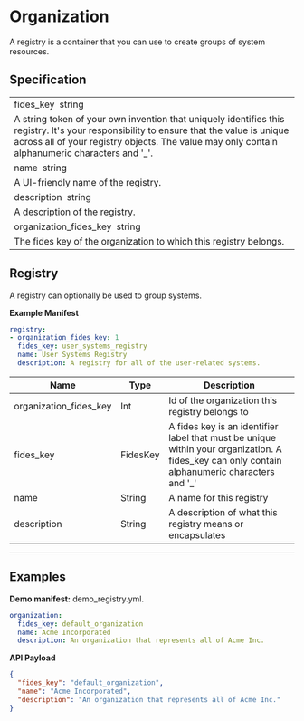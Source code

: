 # Organization

A registry is a container that you can use to create groups of system resources. 


## Specification

<table class="hierarchy">
  <tr class="element">
    <td class="property">fides_key<span class="required"/>&nbsp;&nbsp;<span class="data-type">string</td>
  </tr>
  <tr>
    <td class="description">
      A string token of your own invention that uniquely identifies this registry. It's your responsibility to ensure that the value is unique across all of your registry objects.
      The value may only contain alphanumeric characters and '_'.
    </td>
  </tr>
  <tr class="element">
    <td class="property">name<span class="required"/>&nbsp;&nbsp;<span class="data-type">string</td>
  </tr>
  <tr>
    <td class="description">
      A UI-friendly name of the registry.
    </td>
  </tr>

  <tr class="element">
    <td class="property">description<span class="required"/>&nbsp;&nbsp;<span class="data-type">string</td>
  </tr>
  <tr>
    <td class="description">
      A description of the registry.
    </td>
  </tr>
    <tr class="element">
    <td class="property">organization_fides_key<span class="required"/>&nbsp;&nbsp;<span class="data-type">string</td>
  </tr>
  <tr>
    <td class="description">
      The fides key of the organization to which this registry belongs.
    </td>
  </tr>

</table>

## Registry

A registry can optionally be used to group systems.

**Example Manifest**

```yaml
registry:
- organization_fides_key: 1
  fides_key: user_systems_registry
  name: User Systems Registry
  description: A registry for all of the user-related systems.
```

| Name | Type | Description |
| --- | --- | --- |
| organization_fides_key | Int | Id of the organization this registry belongs to |
| fides_key | FidesKey | A fides key is an identifier label that must be unique within your organization. A fides_key can only contain alphanumeric characters and '_' |
| name | String |  A name for this registry |
| description | String | A description of what this registry means or encapsulates |

---

## Examples

**Demo manifest:** demo_registry.yml.

```yaml
organization:
  fides_key: default_organization
  name: Acme Incorporated
  description: An organization that represents all of Acme Inc.
```

**API Payload**
```json
{
  "fides_key": "default_organization",
  "name": "Acme Incorporated",
  "description": "An organization that represents all of Acme Inc."
}
```
